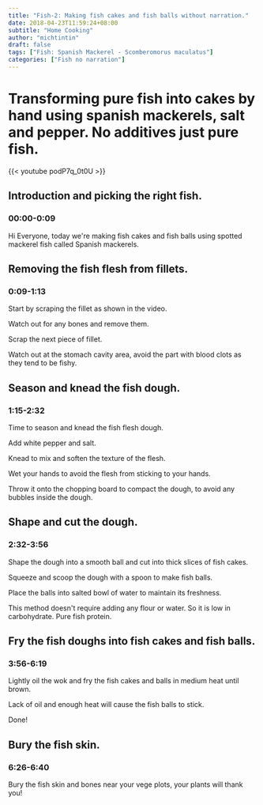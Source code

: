 ```yaml
---
title: "Fish-2: Making fish cakes and fish balls without narration."
date: 2018-04-23T11:59:24+08:00
subtitle: "Home Cooking"
author: "michtintin"
draft: false
tags: ["Fish: Spanish Mackerel - Scomberomorus maculatus"]
categories: ["Fish no narration"]
---
```



# Transforming pure fish into cakes by hand using spanish mackerels, salt and pepper. No additives just pure fish.

{{< youtube podP7q_0t0U >}}

## Introduction and picking the right fish.
### 00:00-0:09
Hi Everyone, today we're making fish cakes and fish balls using spotted mackerel fish called Spanish mackerels.

## Removing the fish flesh from fillets.
### 0:09-1:13

Start by scraping the fillet as shown in the video.

Watch out for any bones and remove them.

Scrap the next piece of fillet.

Watch out at the stomach cavity area, avoid the part with blood clots as they tend to be fishy.

## Season and knead the fish dough.
### 1:15-2:32

Time to season and knead the fish flesh dough.

Add white pepper and salt.

Knead to mix and soften the texture of the flesh.

Wet your hands to avoid the flesh from sticking to your hands.

Throw it onto the chopping board to compact the dough, to avoid any bubbles inside the dough.

## Shape and cut the dough.
### 2:32-3:56

Shape the dough into a smooth ball and cut into thick slices of fish cakes.

Squeeze and scoop the dough with a spoon to make fish balls.

Place the balls into salted bowl of water to maintain its freshness.

This method doesn't require adding any flour or water. So it is low in carbohydrate. Pure fish protein.

## Fry the fish doughs into fish cakes and fish balls.
### 3:56-6:19
Lightly oil the wok and fry the fish cakes and balls in medium heat until brown.

Lack of oil and enough heat will cause the fish balls to stick.

Done!
## Bury the fish skin.
### 6:26-6:40
Bury the fish skin and bones near your vege plots, your plants will thank you!
